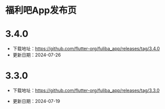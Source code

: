 # 福利吧App发布页
# 3.4.0

* 下载地址：https://github.com/flutter-org/fuliba_app/releases/tag/3.4.0
* 更新日期：2024-07-26

# 3.3.0 

* 下载地址：https://github.com/flutter-org/fuliba_app/releases/tag/3.3.0

* 更新日期：2024-07-19
